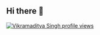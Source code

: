## Hi there 👋
[![Vikramaditya Singh profile views](https://u8views.com/api/v1/github/profiles/86847191/views/day-week-month-total-count.svg)](https://u8views.com/github/Vikramadtya)

<!--
**Vikramadtya/Vikramadtya** is a ✨ _special_ ✨ repository because its `README.md` (this file) appears on your GitHub profile.

Here are some ideas to get you started:

- 🔭 I’m currently working on ...
- 🌱 I’m currently learning ...
- 👯 I’m looking to collaborate on ...
- 🤔 I’m looking for help with ...
- 💬 Ask me about ...
- 📫 How to reach me: ...
- 😄 Pronouns: ...
- ⚡ Fun fact: ...
-->
